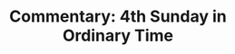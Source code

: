 ---
title: "Commentary: 4th Sunday in Ordinary Time"
layout: reader
description: "Theme: He speaks with authority"
feature_image: posts/commentary-ordinary-time.jpg
category: commentary
published: true
---